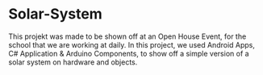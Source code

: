 # Solar-System
This projekt was made to be shown off at an Open House Event, for the school that we are working at daily. In this project, we used Android Apps, C# Application &amp; Arduino Components, to show off a simple version of a solar system on hardware and objects.
